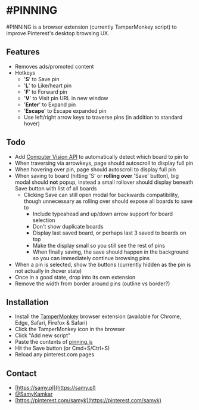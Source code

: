 # #PINNING

\#PINNING is a browser extension (currently TamperMonkey script) to improve Pinterest's desktop browsing UX.

## Features
* Removes ads/promoted content
* Hotkeys
	* '**S**' to Save pin
	* '**L**' to Like/heart pin
	* '**F**' to Forward pin
	* '**V**' to Visit pin URL in new window
	* '**Enter**' to Expand pin
	* '**Escape**' to Escape expanded pin
	* Use left/right arrow keys to traverse pins (in addition to standard hover)

## Todo
* Add [Computer Vision API](https://www.microsoft.com/cognitive-services/en-us/Computer-Vision-API/documentation/DescribingImages) to automatically detect which board to pin to
* When traversing via arrowkeys, page should autoscroll to display full pin
* When hovering over pin, page should autoscroll to display full pin
* When saving to board (hitting 'S' or **rolling over** 'Save' button), big modal should **not** popup, instead a small rollover should display beneath Save button with list of all boards
  * Clicking Save can still open modal for backwards compatibility, though unnecessary as rolling over should expose all boards to save to
	* Include typeahead and up/down arrow support for board selection
	* Don't show duplicate boards
	* Display last saved board, or perhaps last 3 saved to boards on top
	* Make the display small so you still see the rest of pins
	* When finally saving, the save should happen in the background so you can immediately continue browsing pins
* When a pin is selected, show the buttons (currently hidden as the pin is not actually in :hover state)
* Once in a good state, drop into its own extension
* Remove the width from border around pins (outline vs border?)

## Installation

* Install the [TamperMonkey](https://tampermonkey.net/) browser extension (available for Chrome, Edge, Safari, Firefox & Safari)
* Click the TamperMonkey icon in the browser
* Click "Add new script"
* Paste the contents of [pinning.js](https://raw.githubusercontent.com/samyk/pinning/master/pinning.js)
* Hit the Save button (or Cmd+S/Ctrl+S)
* Reload any pinterest.com pages

## Contact
* [https://samy.pl](https://samy.pl)
* [@SamyKamkar](https://twitter.com/samykamkar/)
* [https://pinterest.com/samyk](https://pinterest.com/samyk)

